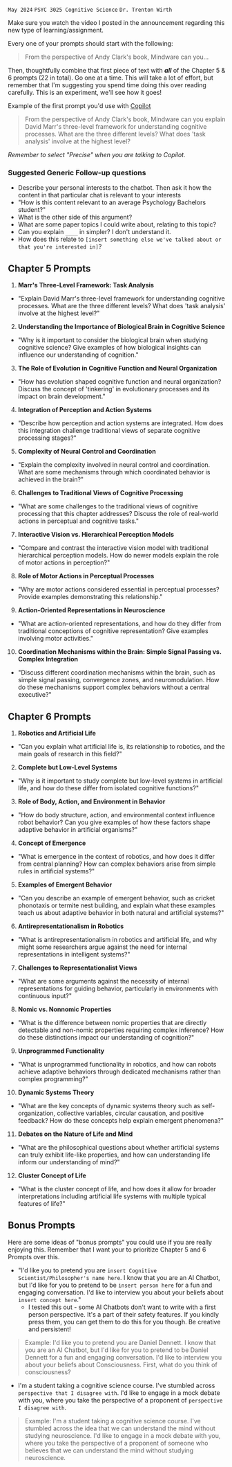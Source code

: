 `May 2024`
`PSYC 3025 Cognitive Science`
`Dr. Trenton Wirth`

Make sure you watch the video I posted in the announcement regarding this new type of learning/assignment. 

Every one of your prompts should start with the following:

> From the perspective of Andy Clark's book, Mindware can you...

Then, thoughtfully combine that first piece of text with ***all*** of the Chapter 5 & 6 prompts (22 in total). Go one at a time. This will take a lot of effort, but remember that I'm suggesting you spend time doing this over reading carefully. This is an experiment, we'll see how it goes!

Example of the first prompt you'd use with [Copilot](https://copilot.microsoft.com)
> From the perspective of Andy Clark's book, Mindware can you explain David Marr's three-level framework for understanding cognitive processes. What are the three different levels? What does 'task analysis' involve at the highest level?

*Remember to select "Precise" when you are talking to Copilot.*
### Suggested Generic Follow-up questions

- Describe your personal interests to the chatbot. Then ask it how the content in that particular chat is relevant to your interests
- "How is this content relevant to an average Psychology Bachelors student?"
- What is the other side of this argument?
- What are some paper topics I could write about, relating to this topic?
- Can you explain `____` in simpler? I don't understand it.
- How does this relate to `[insert something else we've talked about or that you're interested in]`?

## Chapter 5 Prompts


1. **Marr's Three-Level Framework: Task Analysis**
- "Explain David Marr's three-level framework for understanding cognitive processes. What are the three different levels? What does 'task analysis' involve at the highest level?"

2. **Understanding the Importance of Biological Brain in Cognitive Science**
- "Why is it important to consider the biological brain when studying cognitive science? Give examples of how biological insights can influence our understanding of cognition."

3. **The Role of Evolution in Cognitive Function and Neural Organization**
- "How has evolution shaped cognitive function and neural organization? Discuss the concept of 'tinkering' in evolutionary processes and its impact on brain development."

4. **Integration of Perception and Action Systems**
- "Describe how perception and action systems are integrated. How does this integration challenge traditional views of separate cognitive processing stages?"

5. **Complexity of Neural Control and Coordination**
- "Explain the complexity involved in neural control and coordination. What are some mechanisms through which coordinated behavior is achieved in the brain?"

6. **Challenges to Traditional Views of Cognitive Processing**
- "What are some challenges to the traditional views of cognitive processing that this chapter addresses? Discuss the role of real-world actions in perceptual and cognitive tasks."

7. **Interactive Vision vs. Hierarchical Perception Models**
- "Compare and contrast the interactive vision model with traditional hierarchical perception models. How do newer models explain the role of motor actions in perception?"

8. **Role of Motor Actions in Perceptual Processes**
- "Why are motor actions considered essential in perceptual processes? Provide examples demonstrating this relationship."

9. **Action-Oriented Representations in Neuroscience**
- "What are action-oriented representations, and how do they differ from traditional conceptions of cognitive representation? Give examples involving motor activities."

10. **Coordination Mechanisms within the Brain: Simple Signal Passing vs. Complex Integration**
- "Discuss different coordination mechanisms within the brain, such as simple signal passing, convergence zones, and neuromodulation. How do these mechanisms support complex behaviors without a central executive?"

## Chapter 6 Prompts

1. **Robotics and Artificial Life**
- "Can you explain what artificial life is, its relationship to robotics, and the main goals of research in this field?"

2. **Complete but Low-Level Systems**
- "Why is it important to study complete but low-level systems in artificial life, and how do these differ from isolated cognitive functions?"

3. **Role of Body, Action, and Environment in Behavior**
- "How do body structure, action, and environmental context influence robot behavior? Can you give examples of how these factors shape adaptive behavior in artificial organisms?"

4. **Concept of Emergence**
- "What is emergence in the context of robotics, and how does it differ from central planning? How can complex behaviors arise from simple rules in artificial systems?"

5. **Examples of Emergent Behavior**
- "Can you describe an example of emergent behavior, such as cricket phonotaxis or termite nest building, and explain what these examples teach us about adaptive behavior in both natural and artificial systems?"

6. **Antirepresentationalism in Robotics**
- "What is antirepresentationalism in robotics and artificial life, and why might some researchers argue against the need for internal representations in intelligent systems?"

7. **Challenges to Representationalist Views**
- "What are some arguments against the necessity of internal representations for guiding behavior, particularly in environments with continuous input?"

8. **Nomic vs. Nonnomic Properties**
- "What is the difference between nomic properties that are directly detectable and non-nomic properties requiring complex inference? How do these distinctions impact our understanding of cognition?"

9. **Unprogrammed Functionality**
- "What is unprogrammed functionality in robotics, and how can robots achieve adaptive behaviors through dedicated mechanisms rather than complex programming?"

10. **Dynamic Systems Theory**
- "What are the key concepts of dynamic systems theory such as self-organization, collective variables, circular causation, and positive feedback? How do these concepts help explain emergent phenomena?"

11. **Debates on the Nature of Life and Mind**
- "What are the philosophical questions about whether artificial systems can truly exhibit life-like properties, and how can understanding life inform our understanding of mind?"

12. **Cluster Concept of Life**
- "What is the cluster concept of life, and how does it allow for broader interpretations including artificial life systems with multiple typical features of life?"


## Bonus Prompts 

Here are some ideas of "bonus prompts" you could use if you are really enjoying this. Remember that I want your to prioritize Chapter 5 and 6 Prompts over this.

- "I'd like you to pretend you are `insert Cognitive Scientist/Philosopher's name here`. I know that you are an AI Chatbot, but I'd like for you to pretend to be `insert person here` for a fun and engaging conversation. I'd like to interview you about your beliefs about `insert concept here`."
	- I tested this out - some AI Chatbots don't want to write with a first person perspective. It's a part of their safety features. If you kindly press them, you can get them to do this for you though. Be creative and persistent!
> Example: I'd like you to pretend you are Daniel Dennett. I know that you are an AI Chatbot, but I'd like for you to pretend to be Daniel Dennett for a fun and engaging conversation.  I'd like to interview you about your beliefs about Consciousness. First, what do you think of consciousness?

- I'm a student taking a cognitive science course. I've stumbled across `perspective that I disagree with`. I'd like to engage in a mock debate with you, where you take the perspective of a proponent of `perspective I disagree with`.
> Example:  I'm a student taking a cognitive science course. I've stumbled across the idea that we can understand the mind without studying neuroscience. I'd like to engage in a mock debate with you, where you take the perspective of a proponent of someone who believes that we can understand the mind without studying neuroscience.
